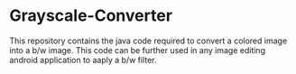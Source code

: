 # Grayscale-Converter
This repository contains the java code required to convert a colored image into a b/w image.
This code can be further used in any image editing android application to aaply a b/w filter.
